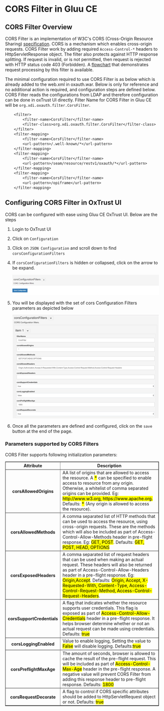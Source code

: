 # CORS Filter in Gluu CE

## CORS Filter Overview

CORS Filter is an implementation of W3C's CORS  (Cross-Origin Resource Sharing) [specification](http://www.w3.org/TR/cors/).
CORS is a mechanism which enables cross-origin requests.
CORS Filter work by adding required `Access-Control-*` headers to HttpServletResponse object. 
The filter also protects against HTTP response splitting. If request is invalid, or is not permitted, then request is rejected with HTTP status code 403 (Forbidden). 
A [flowchart](../img/admin-guide/cors/cors-enable.png) that demonstrates request processing by 
this filter is available.

The minimal configuration required to use CORS Filter is as below which is 
already added to the web.xml in oxauth.war. Below is only for reference and no additional 
action is required, and configuration steps are defined below. CORS Filter reads the 
configurations from LDAP and therefore configuration can be done in oxTrust UI directly.
Filter Name for CORS Filter in Gluu CE will be `org.xdi.oxauth.filter.CorsFilter`.

```
    <filter>
        <filter-name>CorsFilter</filter-name>
        <filter-class>org.xdi.oxauth.filter.CorsFilter</filter-class>
    </filter>
    <filter-mapping>
        <filter-name>CorsFilter</filter-name>
        <url-pattern>/.well-known/*</url-pattern>
    </filter-mapping>
    <filter-mapping>
        <filter-name>CorsFilter</filter-name>
        <url-pattern>/seam/resource/restv1/oxauth/*</url-pattern>
    </filter-mapping>
    <filter-mapping>
        <filter-name>CorsFilter</filter-name>
        <url-pattern>/opiframe</url-pattern>
    </filter-mapping>
```

## Configuring CORS Filter in OxTrust UI

CORS can be configured with ease using Gluu CE OxTrust UI. Below are the steps 

1. Login to OxTrust UI
2. Click on `Configuration`
3. Click on `JSON Configuration` and scroll down to find `corsConfigurationFilters`
4. If `corsConfigurationFilters` is hidden or collapsed, click on the arrow to be expand.

    ![cors enable](../img/admin-guide/cors/cors-enable.png)

5. You will be displayed with the set of cors Configuration Filters parameters as depicted below

    ![cors](../img/admin-guide/cors/cors.png)

6. Once all the parameters are defined and configured, click on the `save` button at the end of the page.

### Parameters supported by CORS Filters

CORS Filter supports following initialization parameters:

<table border="1">
        <tr>
            <th>Attribute</th>
            <th>Description</th>
        </tr>
        <tr>
            <th>corsAllowedOrigins</th>
            <td>AA list of origins that are allowed to access the resource. 
            A <mark>*</mark> can be specified to enable access to resource from any origin. 
            Otherwise, a whitelist of comma separated origins can be provided. 
            Eg:  <mark>http://www.w3.org, https://www.apache.org. </mark>
            Defaults: <mark>*</mark> (Any origin is allowed to access the resource).</td>
        </tr>
        <tr>
            <th>corsAllowedMethods</th>
            <td>A comma separated list of HTTP methods that can be used to 
            access the resource, using cross-origin requests. These are the methods which will 
            also be included as part of Access-Control-Allow-Methods header in pre-flight response. 
            Eg: <mark>GET, POST</mark>. Defaults: <mark>GET, POST, HEAD, OPTIONS</mark></td>
        </tr>
        <tr>
            <th>corsExposedHeaders</th>
            <td>A comma separated list of request headers that can be used when making an actual request. 
            These headers will also be returned as part of Access-Control-Allow-Headers header in a 
            pre-flight response. Eg: <mark>Origin,Accept</mark>. Defaults: <mark>Origin, Accept, X-Requested-With, 
            Content-Type, Access-Control-Request-Method, Access-Control-Request-Headers</mark>.</td>
        </tr>
        <tr>
            <th>corsSupportCredentials</th>
            <td>A flag that indicates whether the resource supports user credentials. 
            This flag is exposed as part of <mark>Access-Control-Allow-Credentials</mark> header in a 
            pre-flight response. It helps browser determine whether or not an actual request 
            can be made using credentials. Defaults: <mark>true</mark></td>
        </tr>
        <tr>
            <th>corsLoggingEnabled</th>
            <td>Value to enable logging, Setting the value to <mark>False</mark> will disable logging. Defaults:<mark>true</mark></td>
        </tr>
        <tr>
            <th>corsPreflightMaxAge</th>
            <td>The amount of seconds, browser is allowed to cache the 
            result of the pre-flight request. This will be included as part of 
            <mark>Access-Control-Max-Age</mark> header in the pre-flight response. A negative value will 
            prevent CORS Filter from adding this response header to pre-flight response. Defaults: <mark>1800</mark></td>
        </tr>
        <tr>
            <th>corsRequestDecorate</th>
            <td>A flag to control if CORS specific attributes should be added 
            to HttpServletRequest object or not. Defaults: <mark>true</mark></td>
        </tr>
</table>
